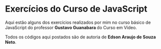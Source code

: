 <h1>Exercícios do Curso de JavaScript </h1>

Aqui estão alguns dos exercícios realizados por mim no curso básico de JavaScript do professor <strong>Gustavo Guanabara </strong>do Curso em Vídeo. <br>

Todos os códigos aqui postados são de autoria de <strong>Edson Araujo de Souza Neto</strong>.
